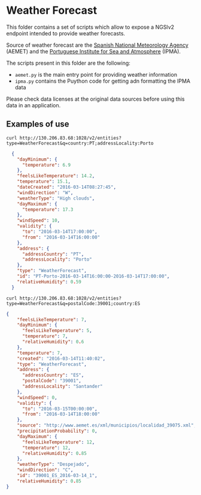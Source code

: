 # Weather Forecast

This folder contains a set of scripts which allow to expose a NGSIv2 endpoint intended to provide weather forecasts.

Source of weather forecast are the [Spanish National Meteorology Agency](http://aemet.es) (AEMET) 
and the [Portuguese Institute for Sea and Atmosphere](http://ipma.pt) (IPMA).

The scripts present in this folder are the following:

* `aemet.py` is the main entry point for providing weather information
* `ipma.py` contains the Puython code for getting adn formatting the IPMA data

Please check data licenses at the original data sources before using this data in an application. 

## Examples of use

```
curl http://130.206.83.68:1028/v2/entities?type=WeatherForecast&q=country:PT;addressLocality:Porto
```

```json
  {
    "dayMinimum": {
      "temperature": 6.9
    },
    "feelsLikeTemperature": 14.2,
    "temperature": 15.1,
    "dateCreated": "2016-03-14T08:27:45",
    "windDirection": "W",
    "weatherType": "High clouds",
    "dayMaximum": {
      "temperature": 17.3
    },
    "windSpeed": 10,
    "validity": {
      "to": "2016-03-14T17:00:00",
      "from": "2016-03-14T16:00:00"
    },
    "address": {
      "addressCountry": "PT",
      "addressLocality": "Porto"
    },
    "type": "WeatherForecast",
    "id": "PT-Porto-2016-03-14T16:00:00-2016-03-14T17:00:00",
    "relativeHumidity": 0.59
  }
```  

  
```
curl http://130.206.83.68:1028/v2/entities?type=WeatherForecast&q=postalCode:39001;country:ES
```

```json
{
    "feelsLikeTemperature": 7,
    "dayMinimum": {
      "feelsLikeTemperature": 5,
      "temperature": 7,
      "relativeHumidity": 0.6
    },
    "temperature": 7,
    "created": "2016-03-14T11:40:02",
    "type": "WeatherForecast",
    "address": {
      "addressCountry": "ES",
      "postalCode": "39001",
      "addressLocality": "Santander"
    },
    "windSpeed": 0,
    "validity": {
      "to": "2016-03-15T00:00:00",
      "from": "2016-03-14T18:00:00"
    },
    "source": "http://www.aemet.es/xml/municipios/localidad_39075.xml",
    "precipitationProbability": 0,
    "dayMaximum": {
      "feelsLikeTemperature": 12,
      "temperature": 12,
      "relativeHumidity": 0.85
    },
    "weatherType": "Despejado",
    "windDirection": "C",
    "id": "39001_ES_2016-03-14_1",
    "relativeHumidity": 0.85
}
```